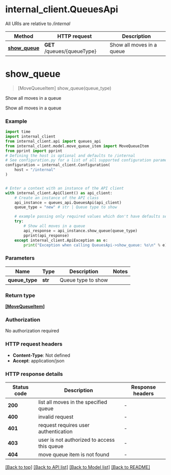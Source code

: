 # internal_client.QueuesApi

All URIs are relative to */internal*

Method | HTTP request | Description
------------- | ------------- | -------------
[**show_queue**](QueuesApi.md#show_queue) | **GET** /queues/{queueType} | Show all moves in a queue


# **show_queue**
> [MoveQueueItem] show_queue(queue_type)

Show all moves in a queue

Show all moves in a queue

### Example


```python
import time
import internal_client
from internal_client.api import queues_api
from internal_client.model.move_queue_item import MoveQueueItem
from pprint import pprint
# Defining the host is optional and defaults to /internal
# See configuration.py for a list of all supported configuration parameters.
configuration = internal_client.Configuration(
    host = "/internal"
)


# Enter a context with an instance of the API client
with internal_client.ApiClient() as api_client:
    # Create an instance of the API class
    api_instance = queues_api.QueuesApi(api_client)
    queue_type = "new" # str | Queue type to show

    # example passing only required values which don't have defaults set
    try:
        # Show all moves in a queue
        api_response = api_instance.show_queue(queue_type)
        pprint(api_response)
    except internal_client.ApiException as e:
        print("Exception when calling QueuesApi->show_queue: %s\n" % e)
```


### Parameters

Name | Type | Description  | Notes
------------- | ------------- | ------------- | -------------
 **queue_type** | **str**| Queue type to show |

### Return type

[**[MoveQueueItem]**](MoveQueueItem.md)

### Authorization

No authorization required

### HTTP request headers

 - **Content-Type**: Not defined
 - **Accept**: application/json


### HTTP response details

| Status code | Description | Response headers |
|-------------|-------------|------------------|
**200** | list all moves in the specified queue |  -  |
**400** | invalid request |  -  |
**401** | request requires user authentication |  -  |
**403** | user is not authorized to access this queue |  -  |
**404** | move queue item is not found |  -  |

[[Back to top]](#) [[Back to API list]](../README.md#documentation-for-api-endpoints) [[Back to Model list]](../README.md#documentation-for-models) [[Back to README]](../README.md)

